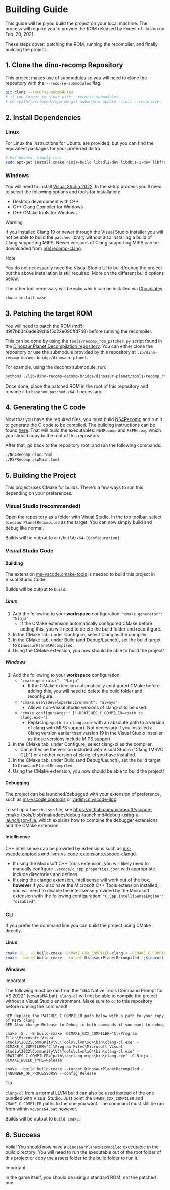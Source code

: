 # Building Guide

This guide will help you build the project on your local machine. The process will require you to provide the ROM released by Forest of Illusion on Feb. 20, 2021.

These steps cover: patching the ROM, running the recompiler, and finally building the project.

## 1. Clone the dino-recomp Repository
This project makes use of submodules so you will need to clone the repository with the `--recurse-submodules` flag.

```bash
git clone --recurse-submodules
# if you forgot to clone with --recurse-submodules
# cd /path/to/cloned/repo && git submodule update --init --recursive
```

## 2. Install Dependencies

### Linux
For Linux the instructions for Ubuntu are provided, but you can find the equivalent packages for your preferred distro.

```bash
# For Ubuntu, simply run:
sudo apt-get install cmake ninja-build libsdl2-dev libdbus-1-dev libfreetype-dev lld llvm clang
```

### Windows
You will need to install [Visual Studio 2022](https://visualstudio.microsoft.com/downloads/).
In the setup process you'll need to select the following options and tools for installation:
- Desktop development with C++
- C++ Clang Compiler for Windows
- C++ CMake tools for Windows

> [!WARNING]
> If you installed Clang 19 or newer through the Visual Studio Installer you will not be able to build the `patches` library without also installing a build of Clang supporting MIPS. Newer versions of Clang supporting MIPS can be downloaded from [n64recomp-clang](https://github.com/LT-Schmiddy/n64recomp-clang/releases).

> [!NOTE]
> You do not necessarily need the Visual Studio UI to build/debug the project but the above installation is still required. More on the different build options below. 

The other tool necessary will be `make` which can be installed via [Chocolatey](https://chocolatey.org/):
```bash
choco install make
```

## 3. Patching the target ROM
You will need to patch the ROM (md5: 49f7bb346ade39d1915c22e090ffd748) before running the recompiler.

This can be done by using the `tools/recomp_rom_patcher.py` script found in the [Dinosaur Planet Decompilation repository](https://github.com/zestydevy/dinosaur-planet). You can either clone the repository or use the submodule provided by this repository at `lib/dino-recomp-decomp-bridge/dinosaur-planet`.

For example, using the decomp submodule, run:
```bash
python3 ./lib/dino-recomp-decomp-bridge/dinosaur-planet/tools/recomp_rom_patcher.py -o baserom.patched.z64 baserom.z64
```

Once done, place the patched ROM in the root of this repository and rename it to `baserom.patched.z64` if necessary.

## 4. Generating the C code

Now that you have the required files, you must build [N64Recomp](https://github.com/Mr-Wiseguy/N64Recomp) and run it to generate the C code to be compiled. The building instructions can be found [here](https://github.com/Mr-Wiseguy/N64Recomp?tab=readme-ov-file#building). That will build the executables: `N64Recomp` and `RSPRecomp` which you should copy to the root of this repository.

After that, go back to the repository root, and run the following commands:
```bash
./N64Recomp dino.toml
./RSPRecomp aspMain.toml
```

## 5. Building the Project

This project uses CMake for builds. There's a few ways to run this depending on your preferences.

### Visual Studio (recommended)

Open the repository as a folder with Visual Studio. In the top toolbar, select `DinosaurPlanetRecompiled` as the target. You can now simply build and debug like normal.

Builds will be output to `out/build/x64-[Configuration]`.

### Visual Studio Code

#### Building
The extension [ms-vscode.cmake-tools](https://marketplace.visualstudio.com/items?itemName=ms-vscode.cmake-tools) is needed to build this project in Visual Studio Code.

Builds will be output to `build`.

##### Linux
1. Add the following to your **workspace** configuration: `"cmake.generator": "Ninja"`
    - If the CMake extension automatically configured CMake before adding this, you will need to delete the build folder and reconfigure.
2. In the CMake tab, under Configure, select Clang as the compiler.
3. In the CMake tab, under Build (and Debug/Launch), set the build target to `DinosaurPlanetRecompiled`.
4. Using the CMake extension, you now should be able to build the project!

##### Windows
1. Add the following to your **workspace** configuration:
    - `"cmake.generator": "Ninja"`
        - If the CMake extension automatically configured CMake before adding this, you will need to delete the build folder and reconfigure.
    - `"cmake.useVsDeveloperEnvironment": "always"`
        - Allows non-Visual Studio versions of clang-cl to be used.
    - `"cmake.configureArgs": ["-DPATCHES_C_COMPILER=<path to clang.exe>"]`
        - Replacing `<path to clang.exe>` with an absolute path to a version of clang with MIPS support. Not necessary if you installed a Clang version earlier than version 19 in the Visual Studio Installer as those versions include MIPS support.
2. In the CMake tab, under Configure, select clang-cl as the compiler.
    - Can either be the version included with Visual Studio ("Clang (MSVC CLI)") or another version of clang-cl you have installed.
3. In the CMake tab, under Build (and Debug/Launch), set the build target to `DinosaurPlanetRecompiled`.
6. Using the CMake extension, you now should be able to build the project!

#### Debugging
The project can be launched/debugged with your extension of preference, such as [ms-vscode.cpptools](https://marketplace.visualstudio.com/items?itemName=ms-vscode.cpptools) or [vadimcn.vscode-lldb](https://marketplace.visualstudio.com/items?itemName=vadimcn.vscode-lldb).

To set up a `launch.json` file, see https://github.com/microsoft/vscode-cmake-tools/blob/main/docs/debug-launch.md#debug-using-a-launchjson-file, which explains how to combine the debugger extensions and the CMake extension.

#### Intellisense
C++ intellisense can be provided by extensions such as [ms-vscode.cpptools](https://marketplace.visualstudio.com/items?itemName=ms-vscode.cpptools) and [llvm-vs-code-extensions.vscode-clangd](https://marketplace.visualstudio.com/items?itemName=llvm-vs-code-extensions.vscode-clangd).

- If using the Microsoft C++ Tools extension, you will likely need to manually configure `.vscode/c_cpp_properties.json` with appropriate include directories and defines.
- If using the clangd extension, intellisense will work out of the box, **however** if you also have the Microsoft C++ Tools extension installed, you will need to disable the intellisense provided by the Microsoft extension with the following configuration: `"C_Cpp.intelliSenseEngine": "disabled"`.

### CLI

If you prefer the command line you can build the project using CMake directly.

#### Linux
```bash
cmake -S . -B build-cmake -DCMAKE_CXX_COMPILER=clang++ -DCMAKE_C_COMPILER=clang -G Ninja -DCMAKE_BUILD_TYPE=Release # or Debug if you want to debug
cmake --build build-cmake --target DinosaurPlanetRecompiled -j$(nproc) --config Release # or Debug
```

#### Windows
> [!IMPORTANT]  
> The following *must* be ran from the "x64 Native Tools Command Prompt for VS 2022" (vcvars64.bat). `clang-cl` will not be able to compile the project without a Visual Studio environment. Make sure to `cd` to this repository before running the command!

```batch
REM Replace the PATCHES_C_COMPILER path below with a path to your copy of MIPS clang
REM Also change Release to Debug in both commands if you want to debug

cmake -S . -B build-cmake -DCMAKE_CXX_COMPILER="C:\Program Files\Microsoft Visual Studio\2022\Community\VC\Tools\Llvm\x64\bin\clang-cl.exe" -DCMAKE_C_COMPILER="C:\Program Files\Microsoft Visual Studio\2022\Community\VC\Tools\Llvm\x64\bin\clang-cl.exe" -DPATCHES_C_COMPILER="path\to\clang-mips\bin\clang.exe" -G Ninja -DCMAKE_BUILD_TYPE=Release

cmake --build build-cmake --target DinosaurPlanetRecompiled -j%NUMBER_OF_PROCESSORS% --config Release
```

> [!TIP]
> `clang-cl` from a normal LLVM build can also be used instead of the one bundled with Visual Studio. Just point the `CMAKE_CXX_COMPILER` and `CMAKE_C_COMPILER` paths to the one you want. The command must still be ran from within `vcvars64.bat` however.

Builds will be output to `build-cmake`.

## 6. Success

Voilà! You should now have a `DinosaurPlanetRecompiled` executable in the build directory! You will need to run the executable out of the root folder of this project or copy the assets folder to the build folder to run it.

> [!IMPORTANT]  
> In the game itself, you should be using a standard ROM, not the patched one.
